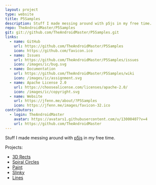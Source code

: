 ```yaml
---
layout: project
type: website
title: P5Samples
description: Stuff I made messing around with p5js in my free time.
repo: TheAndroidMaster/P5Samples
git: git://github.com/TheAndroidMaster/P5Samples.git
links:
  - name: GitHub
    url: https://github.com/TheAndroidMaster/P5Samples
    icon: https://github.com/favicon.ico
  - name: Issues
    url: https://github.com/TheAndroidMaster/P5Samples/issues
    icon: /images/ic/bug.svg
  - name: Documentation
    url: https://github.com/TheAndroidMaster/P5Samples/wiki
    icon: /images/ic/assignment.svg
  - name: Apache License 2.0
    url: https://choosealicense.com/licenses/apache-2.0/
    icon: /images/ic/copyright.svg
  - name: Website
    url: https://jfenn.me/about/?P5Samples
    icon: https://jfenn.me/images/favicon-32.ico
contributors:
  - login: TheAndroidMaster
    avatar: https://avatars1.githubusercontent.com/u/13000407?v=4
    url: https://github.com/TheAndroidMaster
---
```


Stuff I made messing around with [p5js](https://p5js.org/) in my free time.

Projects:
- [3D Rects](https://jfenn.me/P5Samples/3drects/)
- [Spiral Circles](https://jfenn.me/P5Samples/spiralcircles/)
- [Paint](https://jfenn.me/P5Samples/paint/)
- [Slinky](https://jfenn.me/P5Samples/slinky/)
- [Lines](https://jfenn.me/P5Samples/lines/)
